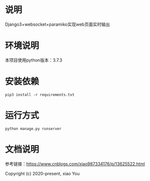 # 说明
Django3+websocket+paramiko实现web页面实时输出

# 环境说明
本项目使用python版本：3.7.3

# 安装依赖
`pip3 install -r requirements.txt`

# 运行方式
`python manage.py runserver`


# 文档说明
参考链接：https://www.cnblogs.com/xiao987334176/p/13625522.html

Copyright (c) 2020-present, xiao You